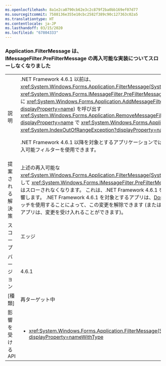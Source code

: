 ```yaml
---
ms.openlocfilehash: 8a1e2ca0790cb62e3c2c879f2ba0bb169ef07d77
ms.sourcegitcommit: 7588136e355e10cbc2582f389c90c127363c02a5
ms.translationtype: HT
ms.contentlocale: ja-JP
ms.lasthandoff: 03/15/2020
ms.locfileid: "67804333"
---
```

### <a name="applicationfiltermessage-no-longer-throws-for-re-entrant-implementations-of-imessagefilterprefiltermessage"></a>Application.FilterMessage は、IMessageFilter.PreFilterMessage の再入可能な実装についてスローしなくなりました

|   |   |
|---|---|
|説明|.NET Framework 4.6.1 以前は、<xref:System.Windows.Forms.Application.FilterMessage(System.Windows.Forms.Message@)> または <xref:System.Windows.Forms.IMessageFilter.PreFilterMessage(System.Windows.Forms.Message@)> (さらに <xref:System.Windows.Forms.Application.AddMessageFilter(System.Windows.Forms.IMessageFilter)?displayProperty=name>) を呼び出す<xref:System.Windows.Forms.Application.RemoveMessageFilter(System.Windows.Forms.IMessageFilter)?displayProperty=name> で <xref:System.Windows.Forms.Application.DoEvents> を呼び出すと、<xref:System.IndexOutOfRangeException?displayProperty=name> が発生していました。<p/>.NET Framework 4.6.1 以降を対象とするアプリケーションでは、この例外がスローされなくなり、上述の再入可能フィルターを使用できます。|
|提案される解決策|上述の再入可能な <xref:System.Windows.Forms.Application.FilterMessage(System.Windows.Forms.Message@)> の動作に対して <xref:System.Windows.Forms.IMessageFilter.PreFilterMessage(System.Windows.Forms.Message@)> はスローされなくなります。 これは、.NET Framework 4.6.1 をターゲットとするアプリケーションにのみ影響します。 .NET Framework 4.6.1 を対象とするアプリは、[DontSupportReentrantFilterMessage](~/docs/framework/migration-guide/mitigation-custom-imessagefilter-prefiltermessage-implementations.md#mitigation) 互換性スイッチを使用することによって、この変更を解除できます (または、以前の Framework をターゲットとしているアプリは、変更を受け入れることができます)。|
|スコープ|エッジ|
|バージョン|4.6.1|
|[種類]|再ターゲット中|
|影響を受ける API|<ul><li><xref:System.Windows.Forms.Application.FilterMessage(System.Windows.Forms.Message@)?displayProperty=nameWithType></li></ul>|
